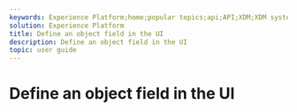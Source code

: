 ```yaml
---
keywords: Experience Platform;home;popular topics;api;API;XDM;XDM system;;experience data model;data model;ui;workspace;
solution: Experience Platform
title: Define an object field in the UI
description: Define an object field in the UI
topic: user guide
---
```


# Define an object field in the UI